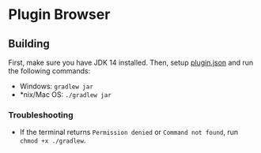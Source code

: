 # Plugin Browser

## Building
First, make sure you have JDK 14 installed. Then, setup [plugin.json](src/main/resources/plugin.json) and run the following commands:

* Windows: `gradlew jar`
* *nix/Mac OS: `./gradlew jar`

### Troubleshooting

* If the terminal returns `Permission denied` or `Command not found`, run `chmod +x ./gradlew`.
